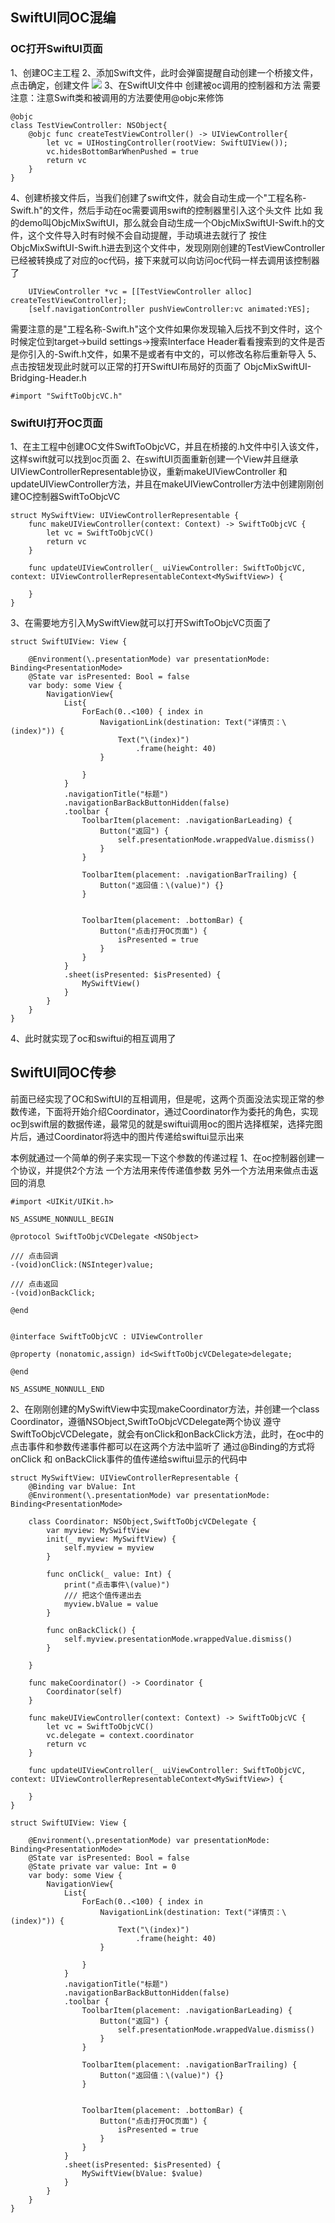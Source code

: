 
## SwiftUI同OC混编
### OC打开SwiftUI页面
1、创建OC主工程
2、添加Swift文件，此时会弹窗提醒自动创建一个桥接文件，点击确定，创建文件
![](https://img2022.cnblogs.com/blog/950551/202211/950551-20221110162620098-1783465844.png)
3、在SwiftUI文件中 创建被oc调用的控制器和方法 需要注意：注意Swift类和被调用的方法要使用@objc来修饰
```
@objc
class TestViewController: NSObject{
    @objc func createTestViewController() -> UIViewController{
        let vc = UIHostingController(rootView: SwiftUIView());
        vc.hidesBottomBarWhenPushed = true
        return vc
    }
}
```
4、创建桥接文件后，当我们创建了swift文件，就会自动生成一个"工程名称-Swift.h"的文件，然后手动在oc需要调用swift的控制器里引入这个头文件
比如 我的demo叫ObjcMixSwiftUI，那么就会自动生成一个ObjcMixSwiftUI-Swift.h的文件，这个文件导入时有时候不会自动提醒，手动填进去就行了 
按住ObjcMixSwiftUI-Swift.h进去到这个文件中，发现刚刚创建的TestViewController已经被转换成了对应的oc代码，接下来就可以向访问oc代码一样去调用该控制器了
```
    UIViewController *vc = [[TestViewController alloc] createTestViewController];
    [self.navigationController pushViewController:vc animated:YES];
```
需要注意的是"工程名称-Swift.h"这个文件如果你发现输入后找不到文件时，这个时候定位到target->build settings->搜索Interface Header看看搜索到的文件是否是你引入的-Swift.h文件，如果不是或者有中文的，可以修改名称后重新导入
5、点击按钮发现此时就可以正常的打开SwiftUI布局好的页面了
ObjcMixSwiftUI-Bridging-Header.h
```
#import "SwiftToObjcVC.h"
```

### SwiftUI打开OC页面
1、在主工程中创建OC文件SwiftToObjcVC，并且在桥接的.h文件中引入该文件，这样swift就可以找到oc页面
2、在swiftUI页面重新创建一个View并且继承UIViewControllerRepresentable协议，重新makeUIViewController 和 updateUIViewController方法，并且在makeUIViewController方法中创建刚刚创建OC控制器SwiftToObjcVC
```
struct MySwiftView: UIViewControllerRepresentable {
    func makeUIViewController(context: Context) -> SwiftToObjcVC {
        let vc = SwiftToObjcVC()
        return vc
    }
    
    func updateUIViewController(_ uiViewController: SwiftToObjcVC, context: UIViewControllerRepresentableContext<MySwiftView>) {
        
    }
}
```
3、在需要地方引入MySwiftView就可以打开SwiftToObjcVC页面了
```
struct SwiftUIView: View {
    
    @Environment(\.presentationMode) var presentationMode: Binding<PresentationMode>
    @State var isPresented: Bool = false
    var body: some View {
        NavigationView{
            List{
                ForEach(0..<100) { index in
                    NavigationLink(destination: Text("详情页：\(index)")) {
                        Text("\(index)")
                            .frame(height: 40)
                    }
                    
                }
            }
            .navigationTitle("标题")
            .navigationBarBackButtonHidden(false)
            .toolbar {
                ToolbarItem(placement: .navigationBarLeading) {
                    Button("返回") {
                        self.presentationMode.wrappedValue.dismiss()
                    }
                }
                
                ToolbarItem(placement: .navigationBarTrailing) {
                    Button("返回值：\(value)") {}
                }
                
                
                ToolbarItem(placement: .bottomBar) {
                    Button("点击打开OC页面") {
                        isPresented = true
                    }
                }
            }
            .sheet(isPresented: $isPresented) {
                MySwiftView()
            }
        }
    }
}
```
4、此时就实现了oc和swiftui的相互调用了


## SwiftUI同OC传参
前面已经实现了OC和SwiftUI的互相调用，但是呢，这两个页面没法实现正常的参数传递，下面将开始介绍Coordinator，通过Coordinator作为委托的角色，实现oc到swift层的数据传递，最常见的就是swiftui调用oc的图片选择框架，选择完图片后，通过Coordinator将选中的图片传递给swiftui显示出来

本例就通过一个简单的例子来实现一下这个参数的传递过程
1、在oc控制器创建一个协议，并提供2个方法  一个方法用来传传递值参数 另外一个方法用来做点击返回的消息
```
#import <UIKit/UIKit.h>

NS_ASSUME_NONNULL_BEGIN

@protocol SwiftToObjcVCDelegate <NSObject>

/// 点击回调
-(void)onClick:(NSInteger)value;

/// 点击返回
-(void)onBackClick;

@end


@interface SwiftToObjcVC : UIViewController

@property (nonatomic,assign) id<SwiftToObjcVCDelegate>delegate;

@end

NS_ASSUME_NONNULL_END
```
2、在刚刚创建的MySwiftView中实现makeCoordinator方法，并创建一个class Coordinator，遵循NSObject,SwiftToObjcVCDelegate两个协议
遵守SwiftToObjcVCDelegate，就会有onClick和onBackClick方法，此时，在oc中的点击事件和参数传递事件都可以在这两个方法中监听了
通过@Binding的方式将onClick 和 onBackClick事件的值传递给swiftui显示的代码中
```
struct MySwiftView: UIViewControllerRepresentable {
    @Binding var bValue: Int
    @Environment(\.presentationMode) var presentationMode: Binding<PresentationMode>

    class Coordinator: NSObject,SwiftToObjcVCDelegate {
        var myview: MySwiftView
        init(_ myview: MySwiftView) {
            self.myview = myview
        }
        
        func onClick(_ value: Int) {
            print("点击事件\(value)")
            /// 把这个值传递出去
            myview.bValue = value
        }
        
        func onBackClick() {
            self.myview.presentationMode.wrappedValue.dismiss()
        }
        
    }
    
    func makeCoordinator() -> Coordinator {
        Coordinator(self)
    }
    
    func makeUIViewController(context: Context) -> SwiftToObjcVC {
        let vc = SwiftToObjcVC()
        vc.delegate = context.coordinator
        return vc
    }
    
    func updateUIViewController(_ uiViewController: SwiftToObjcVC, context: UIViewControllerRepresentableContext<MySwiftView>) {
        
    }
}

struct SwiftUIView: View {
    
    @Environment(\.presentationMode) var presentationMode: Binding<PresentationMode>
    @State var isPresented: Bool = false
    @State private var value: Int = 0
    var body: some View {
        NavigationView{
            List{
                ForEach(0..<100) { index in
                    NavigationLink(destination: Text("详情页：\(index)")) {
                        Text("\(index)")
                            .frame(height: 40)
                    }
                    
                }
            }
            .navigationTitle("标题")
            .navigationBarBackButtonHidden(false)
            .toolbar {
                ToolbarItem(placement: .navigationBarLeading) {
                    Button("返回") {
                        self.presentationMode.wrappedValue.dismiss()
                    }
                }
                
                ToolbarItem(placement: .navigationBarTrailing) {
                    Button("返回值：\(value)") {}
                }
                
                
                ToolbarItem(placement: .bottomBar) {
                    Button("点击打开OC页面") {
                        isPresented = true
                    }
                }
            }
            .sheet(isPresented: $isPresented) {
                MySwiftView(bValue: $value)
            }
        }
    }
}

```
